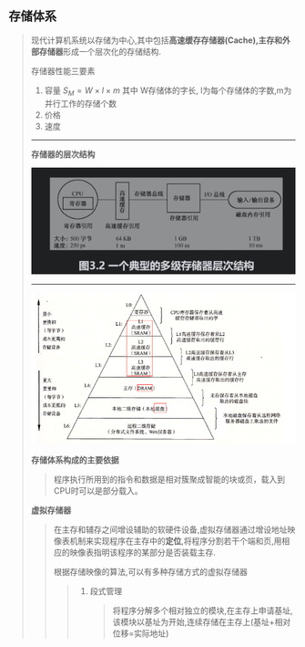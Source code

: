 ## 存储体系

> 现代计算机系统以存储为中心,其中包括**高速缓存存储器(Cache),主存和外部存储器**形成一个层次化的存储结构.
>
> 存储器性能三要素
>
> 1. 容量  $S_M=W\times l \times m$ 其中 W存储体的字长, l为每个存储体的字数,m为并行工作的存储个数 
> 2. 价格
> 3. 速度
>
> ---
>
> **存储器的层次结构**
>
> ![image-20210902203821017](image-20210902203821017.png)
>
> ---
>
> ![image-20210903093136852](image-20210903093136852.png)
>
> **存储体系构成的主要依据**
>
> > 程序执行所用到的指令和数据是相对簇聚成智能的块或页，载入到CPU时可以是部分载入。
>
> **虚拟存储器**
>
> > 在主存和辅存之间增设辅助的软硬件设备,虚拟存储器通过增设地址映像表机制来实现程序在主存中的**定位**,将程序分割若干个端和页,用相应的映像表指明该程序的某部分是否装载主存.
> >
> > 根据存储映像的算法,可以有多种存储方式的虚拟存储器
> >
> > > 1. 段式管理
> > >
> > >    > 将程序分解多个相对独立的模块,在主存上申请基址,该模块以基址为开始,连续存储在主存上(基址+相对位移=实际地址)

